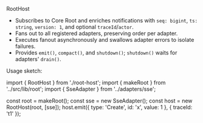 RootHost

- Subscribes to Core Root and enriches notifications with `seq: bigint`, `ts: string`, `version: 1`, and optional `traceId`/`actor`.
- Fans out to all registered adapters, preserving order per adapter.
- Executes fanout asynchronously and swallows adapter errors to isolate failures.
- Provides `emit()`, `compact()`, and `shutdown()`; `shutdown()` waits for adapters' `drain()`.

Usage sketch:

  import { RootHost } from './root-host';
  import { makeRoot } from '../src/lib/root';
  import { SseAdapter } from '../adapters/sse';

  const root = makeRoot();
  const sse = new SseAdapter();
  const host = new RootHost(root, [sse]);
  host.emit({ type: 'Create', id: 'x', value: 1 }, { traceId: 't1' });

